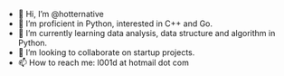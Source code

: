 - 👋 Hi, I’m @hotternative
- 👀 I’m proficient in Python, interested in C++ and Go.
- 🌱 I’m currently learning data analysis, data structure and algorithm in Python.
- 💞️ I’m looking to collaborate on startup projects.
- 📫 How to reach me: l001d at hotmail dot com 

<!---
hotternative/hotternative is a ✨ special ✨ repository because its `README.md` (this file) appears on your GitHub profile.
You can click the Preview link to take a look at your changes.
--->
